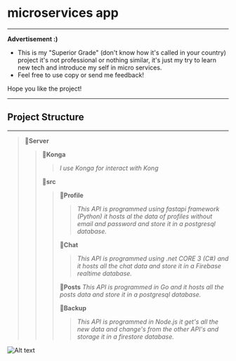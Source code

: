 # microservices app

---
__Advertisement :)__

- This is my "Superior Grade" (don't know how it's called in your country) project it's not professional or nothing similar, it's just my try to learn new tech and introduce my self in micro services.
- Feel free to use copy or send me feedback!

Hope you like the project!

---

## Project Structure
---

> 📂**Server**
> > 📂**Konga**
> > > *I use Konga for interact with Kong*
> >
> > 📂**src**
> > > 📂**Profile**
> > > > *This API is programmed using fastapi framework (Python) it hosts al the data of profiles without email and password and store it in a postgresql database.*
> > > 
> > > 📂**Chat**
> > > > *This API is programmed using .net CORE 3 (C#) and it hosts all the chat data and store it in a Firebase realtime database.*
> > >
> > > 📂**Posts**
> > > *This API is programmed in Go and it hosts all the posts data and store it in a postgresql database.*
> > >
> > > 📂**Backup**
> > > > *This API is programmed in Node.js it get's all the new data and change's from the other API's and storage it in a firestore database.*


![Alt text][id]

[id]: https://octodex.github.com/images/dojocat.jpg  "The Dojocat"




